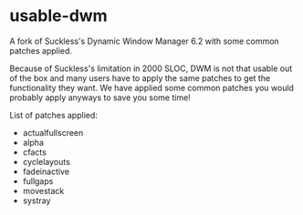 # usable-dwm
A fork of Suckless's Dynamic Window Manager 6.2 with some common patches applied.

Because of Suckless's limitation in 2000 SLOC, DWM is not that usable out of the box and many users have to apply the same patches to get the functionality they want. We have applied some common patches you would probably apply anyways to save you some time!

List of patches applied:

* actualfullscreen
* alpha
* cfacts
* cyclelayouts
* fadeinactive
* fullgaps
* movestack
* systray
